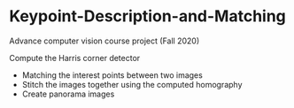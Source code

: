 # Keypoint-Description-and-Matching
Advance computer vision course project (Fall 2020)

Compute the Harris corner detector
* Matching the interest points between two images
* Stitch the images together using the computed homography
* Create panorama images
